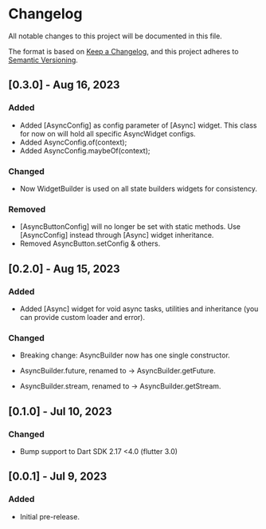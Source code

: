 # Changelog

All notable changes to this project will be documented in this file.

The format is based on [Keep a Changelog](https://keepachangelog.com/en/1.0.0/),
and this project adheres to [Semantic Versioning](https://semver.org/spec/v2.0.0.html).

## [0.3.0] - Aug 16, 2023

### Added

- Added [AsyncConfig] as config parameter of [Async] widget. This class for now on will hold all specific AsyncWidget configs.
- Added AsyncConfig.of(context);
- Added AsyncConfig.maybeOf(context);

### Changed

- Now WidgetBuilder is used on all state builders widgets for consistency.

### Removed

- [AsyncButtonConfig] will no longer be set with static methods. Use [AsyncConfig] instead through [Async] widget inheritance.
- Removed AsyncButton.setConfig & others.

## [0.2.0] - Aug 15, 2023

### Added

- Added [Async] widget for void async tasks, utilities and inheritance (you can provide custom loader and error).

### Changed

- Breaking change: AsyncBuilder now has one single constructor.

- AsyncBuilder.future, renamed to -> AsyncBuilder.getFuture.

- AsyncBuilder.stream, renamed to -> AsyncBuilder.getStream.

## [0.1.0] - Jul 10, 2023

### Changed

- Bump support to Dart SDK 2.17 <4.0 (flutter 3.0)

## [0.0.1] - Jul 9, 2023

### Added

- Initial pre-release.
